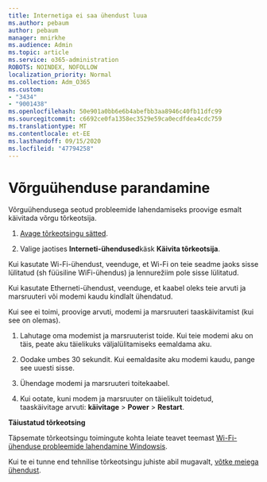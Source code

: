 ```yaml
---
title: Internetiga ei saa ühendust luua
ms.author: pebaum
author: pebaum
manager: mnirkhe
ms.audience: Admin
ms.topic: article
ms.service: o365-administration
ROBOTS: NOINDEX, NOFOLLOW
localization_priority: Normal
ms.collection: Adm_O365
ms.custom:
- "3434"
- "9001438"
ms.openlocfilehash: 50e901a0bb6e6b4abefbb3aa8946c40fb11dfc99
ms.sourcegitcommit: c6692ce0fa1358ec3529e59ca0ecdfdea4cdc759
ms.translationtype: MT
ms.contentlocale: et-EE
ms.lasthandoff: 09/15/2020
ms.locfileid: "47794258"
---
```

# <a name="fix-network-connection"></a>Võrguühenduse parandamine

Võrguühendusega seotud probleemide lahendamiseks proovige esmalt käivitada võrgu tõrkeotsija. 

1. [Avage tõrkeotsingu sätted](ms-settings:troubleshoot).

2. Valige jaotises **Interneti-ühendused**käsk **Käivita tõrkeotsija**.

Kui kasutate Wi-Fi-ühendust, veenduge, et Wi-Fi on teie seadme jaoks sisse lülitatud (sh füüsiline WiFi-ühendus) ja lennurežiim pole sisse lülitatud.

Kui kasutate Etherneti-ühendust, veenduge, et kaabel oleks teie arvuti ja marsruuteri või modemi kaudu kindlalt ühendatud.

Kui see ei toimi, proovige arvuti, modemi ja marsruuteri taaskäivitamist (kui see on olemas).

1. Lahutage oma modemist ja marsruuterist toide. Kui teie modemi aku on täis, peate aku täielikuks väljalülitamiseks eemaldama aku.

2. Oodake umbes 30 sekundit. Kui eemaldasite aku modemi kaudu, pange see uuesti sisse.

3. Ühendage modemi ja marsruuteri toitekaabel.

4. Kui ootate, kuni modem ja marsruuter on täielikult toidetud, taaskäivitage arvuti: **käivitage**  >  **Power**  >  **Restart**.

**Täiustatud tõrkeotsing**

Täpsemate tõrkeotsingu toimingute kohta leiate teavet teemast [Wi-Fi-ühenduse probleemide lahendamine Windowsis](https://support.microsoft.com/help/10741?ocid=SMC10741%2F). 

Kui te ei tunne end tehnilise tõrkeotsingu juhiste abil mugavalt, [võtke meiega ühendust](https://support.microsoft.com/contactus).
